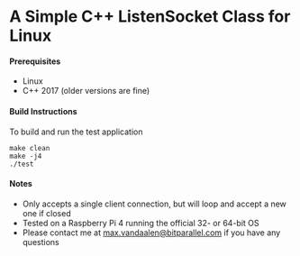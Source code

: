 # A Simple C++ ListenSocket Class for Linux

#### Prerequisites
- Linux
- C++ 2017 (older versions are fine)

#### Build Instructions
To build and run the test application

```
make clean
make -j4
./test
```

#### Notes
- Only accepts a single client connection, but will loop and accept a new one if closed
- Tested on a Raspberry Pi 4 running the official 32- or 64-bit OS
- Please contact me at max.vandaalen@bitparallel.com if you have any questions
